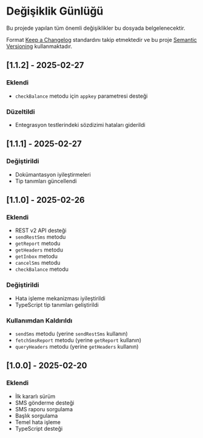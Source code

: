# Değişiklik Günlüğü

Bu projede yapılan tüm önemli değişiklikler bu dosyada belgelenecektir.

Format [Keep a Changelog](https://keepachangelog.com/tr-TR/1.0.0/) standardını takip etmektedir ve bu proje [Semantic Versioning](https://semver.org/spec/v2.0.0.html) kullanmaktadır.

## [1.1.2] - 2025-02-27

### Eklendi
- `checkBalance` metodu için `appkey` parametresi desteği

### Düzeltildi
- Entegrasyon testlerindeki sözdizimi hataları giderildi

## [1.1.1] - 2025-02-27

### Değiştirildi
- Dokümantasyon iyileştirmeleri
- Tip tanımları güncellendi

## [1.1.0] - 2025-02-26

### Eklendi
- REST v2 API desteği
- `sendRestSms` metodu
- `getReport` metodu
- `getHeaders` metodu
- `getInbox` metodu
- `cancelSms` metodu
- `checkBalance` metodu

### Değiştirildi
- Hata işleme mekanizması iyileştirildi
- TypeScript tip tanımları geliştirildi

### Kullanımdan Kaldırıldı
- `sendSms` metodu (yerine `sendRestSms` kullanın)
- `fetchSmsReport` metodu (yerine `getReport` kullanın)
- `queryHeaders` metodu (yerine `getHeaders` kullanın)

## [1.0.0] - 2025-02-20

### Eklendi
- İlk kararlı sürüm
- SMS gönderme desteği
- SMS raporu sorgulama
- Başlık sorgulama
- Temel hata işleme
- TypeScript desteği 